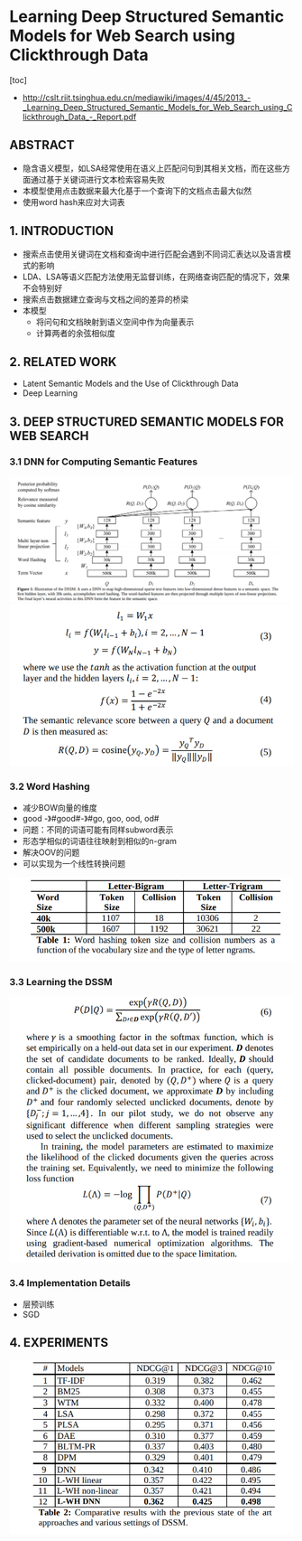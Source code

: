 # Learning Deep Structured Semantic Models for Web Search using Clickthrough Data
[toc]

- http://cslt.riit.tsinghua.edu.cn/mediawiki/images/4/45/2013_-_Learning_Deep_Structured_Semantic_Models_for_Web_Search_using_Clickthrough_Data_-_Report.pdf

## ABSTRACT
- 隐含语义模型，如LSA经常使用在语义上匹配问句到其相关文档，而在这些方面通过基于关键词进行文本检索容易失败
- 本模型使用点击数据来最大化基于一个查询下的文档点击最大似然
- 使用word hash来应对大词表

## 1. INTRODUCTION 
- 搜索点击使用关键词在文档和查询中进行匹配会遇到不同词汇表达以及语言模式的影响
- LDA、LSA等语义匹配方法使用无监督训练，在网络查询匹配的情况下，效果不会特别好
- 搜索点击数据建立查询与文档之间的差异的桥梁
- 本模型
  - 将问句和文档映射到语义空间中作为向量表示
  - 计算两者的余弦相似度

## 2. RELATED WORK
- Latent Semantic Models and the Use of Clickthrough Data
- Deep Learning

## 3. DEEP STRUCTURED SEMANTIC MODELS FOR WEB SEARCH
### 3.1 DNN for Computing Semantic Features
![](../../images/d0001/05802130922204441309.png)
![](../../images/d0001/05802400922204464009.png)

### 3.2 Word Hashing
- 减少BOW向量的维度
- good -》#good#-》#go, goo, ood, od#
- 问题：不同的词语可能有同样subword表示
- 形态学相似的词语往往映射到相似的n-gram
- 解决OOV的问题
- 可以实现为一个线性转换问题

![](../../images/d0001/05802310922204533109.png)

### 3.3 Learning the DSSM
![](../../images/d0001/05802250922204562509.png)

### 3.4 Implementation Details
- 层预训练
- SGD

## 4. EXPERIMENTS

![](../../images/d0001/05802080922204590809.png)
